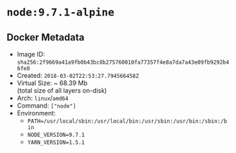 # `node:9.7.1-alpine`

## Docker Metadata

- Image ID: `sha256:2f9669a41a9fb0b43bc8b275760010fa77357f4e8a7da7a43e09fb9292b46fe0`
- Created: `2018-03-02T22:53:27.794566458Z`
- Virtual Size: ~ 68.39 Mb  
  (total size of all layers on-disk)
- Arch: `linux`/`amd64`
- Command: `["node"]`
- Environment:
  - `PATH=/usr/local/sbin:/usr/local/bin:/usr/sbin:/usr/bin:/sbin:/bin`
  - `NODE_VERSION=9.7.1`
  - `YARN_VERSION=1.5.1`
